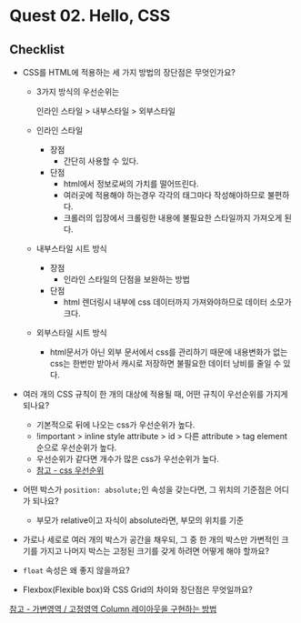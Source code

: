 # Quest 02. Hello, CSS

## Checklist
* CSS를 HTML에 적용하는 세 가지 방법의 장단점은 무엇인가요?

  * 3가지 방식의 우선순위는

    인라인 스타일 > 내부스타일 > 외부스타일

  * 인라인 스타일

    * 장점
      * 간단히 사용할 수 있다.
    * 단점
      * html에서 정보로써의 가치를 떨어뜨린다.
      * 여러곳에 적용해야 하는경우 각각의 태그마다 작성해야하므로 불편하다.
      * 크롤러의 입장에서 크롤링한 내용에 불필요한 스타일까지 가져오게 된다.

  * 내부스타일 시트 방식

    * 장점
      * 인라인 스타일의 단점을 보완하는 방법
    * 단점
      * html 렌더링시 내부에 css 데이터까지 가져와야하므로 데이터 소모가 크다.

  * 외부스타일 시트 방식

    * html문서가 아닌 외부 문서에서 css를 관리하기 때문에 내용변화가 없는 css는 한번만 받아서 캐시로 저장하면 불필요한 데이터 낭비를 줄일 수 있다.

    

* 여러 개의 CSS 규칙이 한 개의 대상에 적용될 때, 어떤 규칙이 우선순위를 가지게 되나요?
  * 기본적으로 뒤에 나오는 css가 우선순위가 높다.
  * !important > inline style attribute > id > 다른 attribute > tag element 순으로 우선순위가 높다.
  * 우선순위가 같다면 개수가 많은 css가 우선순위가 높다.
  * [참고 - css 우선순위 ](http://sapjil.net/css-priorities/)
* 어떤 박스가 `position: absolute;`인 속성을 갖는다면, 그 위치의 기준점은 어디가 되나요?
  * 부모가 relative이고 자식이 absolute라면, 부모의 위치를 기준
* 가로나 세로로 여러 개의 박스가 공간을 채우되, 그 중 한 개의 박스만 가변적인 크기를 가지고 나머지 박스는 고정된 크기를 갖게 하려면 어떻게 해야 할까요?
* `float` 속성은 왜 좋지 않을까요?
* Flexbox(Flexible box)와 CSS Grid의 차이와 장단점은 무엇일까요?


[참고 - 가변영역 / 고정영역 Column 레이아웃을 구현하는 방법](http://rwdb.kr/columnlayout/)
